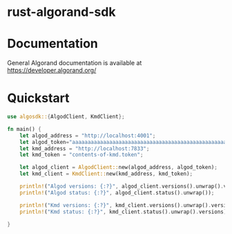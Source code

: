 # rust-algorand-sdk

# Documentation

General Algorand documentation is available at https://developer.algorand.org/

# Quickstart

```rust
use algosdk::{AlgodClient, KmdClient};

fn main() {
    let algod_address = "http://localhost:4001";
    let algod_token="aaaaaaaaaaaaaaaaaaaaaaaaaaaaaaaaaaaaaaaaaaaaaaaaaaaaaaaaaaaaaaaa";
    let kmd_address = "http://localhost:7833";
    let kmd_token = "contents-of-kmd.token";

    let algod_client = AlgodClient::new(algod_address, algod_token);
    let kmd_client = KmdClient::new(kmd_address, kmd_token);

    println!("Algod versions: {:?}", algod_client.versions().unwrap().versions);
    println!("Algod status: {:?}", algod_client.status().unwrap());

    println!("Kmd versions: {:?}", kmd_client.versions().unwrap().versions);
    println!("Kmd status: {:?}", kmd_client.status().unwrap().versions);

}
```
